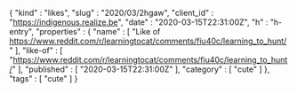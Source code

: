 {
  "kind" : "likes",
  "slug" : "2020/03/2hgaw",
  "client_id" : "https://indigenous.realize.be",
  "date" : "2020-03-15T22:31:00Z",
  "h" : "h-entry",
  "properties" : {
    "name" : [ "Like of https://www.reddit.com/r/learningtocat/comments/fiu40c/learning_to_hunt/" ],
    "like-of" : [ "https://www.reddit.com/r/learningtocat/comments/fiu40c/learning_to_hunt/" ],
    "published" : [ "2020-03-15T22:31:00Z" ],
    "category" : [ "cute" ]
  },
  "tags" : [ "cute" ]
}
